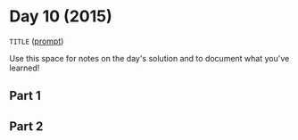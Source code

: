 # Day 10 (2015)

`TITLE` ([prompt](https://adventofcode.com/2015/day/10))

Use this space for notes on the day's solution and to document what you've learned!

## Part 1

## Part 2

